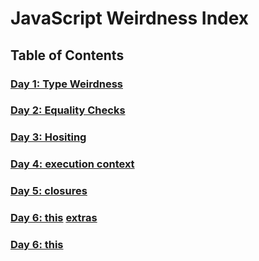 # JavaScript Weirdness Index

## Table of Contents

### [Day 1: Type Weirdness](./Day1/day1.md)
### [Day 2: Equality Checks](./Day2/day2.md)
### [Day 3: Hositing](./Day3/day3.md)
### [Day 4: execution context](./Day4/day4.md)
### [Day 5: closures](./Day5/day5.md)
### [Day 6: this](./Day6/day6.md) [extras](./Day6-extras/day6-II.md)
### [Day 6: this](./Day7/day7.md)
